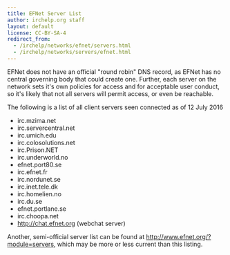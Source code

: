 ```yaml
---
title: EFNet Server List
author: irchelp.org staff
layout: default
license: CC-BY-SA-4
redirect_from:
  - /irchelp/networks/efnet/servers.html
  - /irchelp/networks/servers/efnet.html
---
```


EFNet does not have an official "round robin" DNS record, as EFNet has no central
governing body that could create one. Further, each server on the network sets it's
own policies for access and for acceptable user conduct, so it's likely that not all
servers will permit access, or even be reachable.

The following is a list of all client servers seen connected as of 12 July 2016

* irc.mzima.net
* irc.servercentral.net
* irc.umich.edu
* irc.colosolutions.net
* irc.Prison.NET
* irc.underworld.no
* efnet.port80.se
* irc.efnet.fr
* irc.nordunet.se
* irc.inet.tele.dk
* irc.homelien.no
* irc.du.se
* efnet.portlane.se
* irc.choopa.net
* <http://chat.efnet.org> (webchat server)

Another, semi-official server list can be found at <http://www.efnet.org/?module=servers>, which may be more or less current than this listing.
